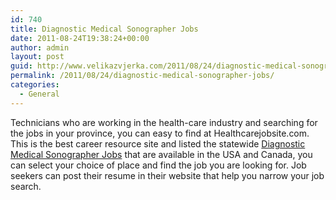 ```yaml
---
id: 740
title: Diagnostic Medical Sonographer Jobs
date: 2011-08-24T19:38:24+00:00
author: admin
layout: post
guid: http://www.velikazvjerka.com/2011/08/24/diagnostic-medical-sonographer-jobs/
permalink: /2011/08/24/diagnostic-medical-sonographer-jobs/
categories:
  - General
---
```

Technicians who are working in the health-care industry and searching for the jobs in your province, you can easy to find at Healthcarejobsite.com. This is the best career resource site and listed the statewide [Diagnostic Medical Sonographer Jobs](http://www.healthcarejobsite.com/jobsearch/healthcare/technologists-technicians/default.asp?job=diagnostic+medical+sonographer) that are available in the USA and Canada, you can select your choice of place and find the job you are looking for. Job seekers can post their resume in their website that help you narrow your job search.